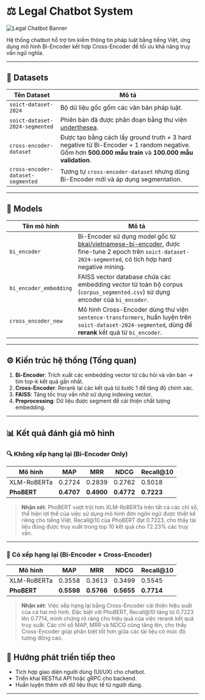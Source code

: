 # ⚖️ Legal Chatbot System

![Legal Chatbot Banner](https://github.com/user-attachments/assets/e3100fd2-cfee-44e7-b588-083f0e3fdd0f)

Hệ thống chatbot hỗ trợ tìm kiếm thông tin pháp luật bằng tiếng Việt, ứng dụng mô hình Bi-Encoder kết hợp Cross-Encoder để tối ưu khả năng truy vấn ngữ nghĩa.

---

## 📂 Datasets

| Tên Dataset | Mô tả |
|-------------|-------|
| `soict-dataset-2024` | Bộ dữ liệu gốc gồm các văn bản pháp luật. |
| `soict-dataset-2024-segmented` | Phiên bản đã được phân đoạn bằng thư viện [underthesea](https://github.com/undertheseanlp/underthesea). |
| `cross-encoder-dataset` | Được tạo bằng cách lấy ground truth + 3 hard negative từ Bi-Encoder + 1 random negative. Gồm hơn **500.000 mẫu train** và **100.000 mẫu validation**. |
| `cross-encoder-dataset-segmented` | Tương tự `cross-encoder-dataset` nhưng dùng Bi-Encoder mới và áp dụng segmentation. |

---

## 🧠 Models

| Tên mô hình | Mô tả |
|-------------|-------|
| `bi_encoder` | Bi-Encoder sử dụng model gốc từ [bkai/vietnamese-bi-encoder](https://huggingface.co/bkai-foundation-models/vietnamese-bi-encoder), được fine-tune 2 epoch trên `soict-dataset-2024-segmented`, có tích hợp hard negative mining. |
| `bi_encoder_embedding` | FAISS vector database chứa các embedding vector từ toàn bộ corpus (`corpus_segmented.csv`) sử dụng encoder của `bi_encoder`. |
| `cross_encoder_new` | Mô hình Cross-Encoder dùng thư viện `sentence-transformers`, huấn luyện trên `soict-dataset-2024-segmented`, dùng để **rerank** kết quả từ `bi_encoder`. |

---

## ⚙️ Kiến trúc hệ thống (Tổng quan)

1. **Bi-Encoder**: Trích xuất các embedding vector từ câu hỏi và văn bản → tìm top-k kết quả gần nhất.
2. **Cross-Encoder**: Rerank lại các kết quả từ bước 1 để tăng độ chính xác.
3. **FAISS**: Tăng tốc truy vấn nhờ sử dụng indexing vector.
4. **Preprocessing**: Dữ liệu được segment để cải thiện chất lượng embedding.

---
## 📊 Kết quả đánh giá mô hình

### 🔍 Không xếp hạng lại (Bi-Encoder Only)

| Mô hình       | MAP    | MRR    | NDCG   | Recall@10 |
|--------------|--------|--------|--------|-----------|
| XLM-RoBERTa  | 0.2724 | 0.2839 | 0.2762 | 0.5018    |
| **PhoBERT**  | **0.4707** | **0.4900** | **0.4772** | **0.7223** |

> **Nhận xét**: PhoBERT vượt trội hơn XLM-RoBERTa trên tất cả các chỉ số, thể hiện lợi thế của việc sử dụng mô hình đơn ngôn ngữ được thiết kế riêng cho tiếng Việt. Recall@10 của PhoBERT đạt 0.7223, cho thấy tài liệu đúng được truy xuất trong top 10 kết quả cho 72.23% các truy vấn.

---

### 🔁 Có xếp hạng lại (Bi-Encoder + Cross-Encoder)

| Mô hình       | MAP    | MRR    | NDCG   | Recall@10 |
|--------------|--------|--------|--------|-----------|
| XLM-RoBERTa  | 0.3558 | 0.3613 | 0.3499 | 0.5545    |
| **PhoBERT**  | **0.5598** | **0.5766** | **0.5655** | **0.7714** |

> **Nhận xét**: Việc xếp hạng lại bằng Cross-Encoder cải thiện hiệu suất của cả hai mô hình. Đặc biệt với PhoBERT, Recall@10 tăng từ 0.7223 lên 0.7714, minh chứng rõ ràng cho hiệu quả của việc rerank kết quả truy xuất. Các chỉ số MAP, MRR và NDCG cũng tăng lên, cho thấy Cross-Encoder giúp phân biệt tốt hơn giữa các tài liệu có mức độ tương đồng cao.


## 🚀 Hướng phát triển tiếp theo

- Tích hợp giao diện người dùng (UI/UX) cho chatbot.
- Triển khai RESTful API hoặc gRPC cho backend.
- Huấn luyện thêm với dữ liệu thực tế từ người dùng.

---


